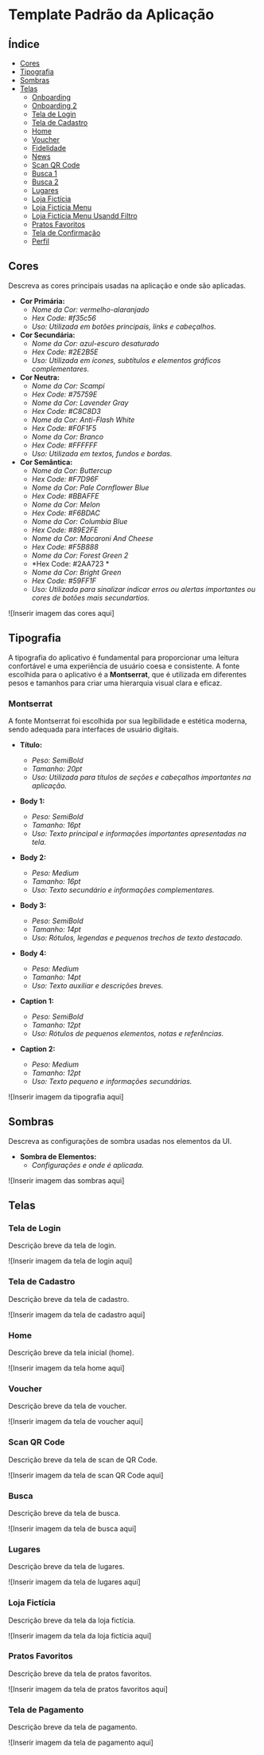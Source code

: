 # Template Padrão da Aplicação

## Índice
- [Cores](https://github.com/ICEI-PUC-Minas-PMV-ADS/pmv-ads-2023-2-e3-proj-mov-t2-g3-comandas/blob/main/docs/img/Color.png)
- [Tipografia](https://github.com/ICEI-PUC-Minas-PMV-ADS/pmv-ads-2023-2-e3-proj-mov-t2-g3-comandas/blob/main/docs/img/Typography.png)
- [Sombras](https://github.com/ICEI-PUC-Minas-PMV-ADS/pmv-ads-2023-2-e3-proj-mov-t2-g3-comandas/blob/main/docs/img/Shadows.png)
- [Telas](#telas)
  - [Onboarding](https://github.com/ICEI-PUC-Minas-PMV-ADS/pmv-ads-2023-2-e3-proj-mov-t2-g3-comandas/blob/main/docs/img/Onboarding%20%231.png)
  - [Onboarding 2](https://github.com/ICEI-PUC-Minas-PMV-ADS/pmv-ads-2023-2-e3-proj-mov-t2-g3-comandas/blob/main/docs/img/Onboarding%20%232.png)
  - [Tela de Login](#tela-de-login)
  - [Tela de Cadastro](https://github.com/ICEI-PUC-Minas-PMV-ADS/pmv-ads-2023-2-e3-proj-mov-t2-g3-comandas/blob/main/docs/img/Cadastro.png)
  - [Home](https://github.com/ICEI-PUC-Minas-PMV-ADS/pmv-ads-2023-2-e3-proj-mov-t2-g3-comandas/blob/main/docs/img/Home.png)
  - [Voucher](https://github.com/ICEI-PUC-Minas-PMV-ADS/pmv-ads-2023-2-e3-proj-mov-t2-g3-comandas/blob/main/docs/img/Tela%20de%20Fechamento.png)
  - [Fidelidade](https://github.com/ICEI-PUC-Minas-PMV-ADS/pmv-ads-2023-2-e3-proj-mov-t2-g3-comandas/blob/main/docs/img/Tela%20de%20Fechamento.png)
  - [News](https://github.com/ICEI-PUC-Minas-PMV-ADS/pmv-ads-2023-2-e3-proj-mov-t2-g3-comandas/blob/main/docs/img/News.png)
  - [Scan QR Code](https://github.com/ICEI-PUC-Minas-PMV-ADS/pmv-ads-2023-2-e3-proj-mov-t2-g3-comandas/blob/main/docs/img/Scan%20the%20QR%20code.png)
  - [Busca 1](https://github.com/ICEI-PUC-Minas-PMV-ADS/pmv-ads-2023-2-e3-proj-mov-t2-g3-comandas/blob/main/docs/img/Busca%201.png)
  - [Busca 2](https://github.com/ICEI-PUC-Minas-PMV-ADS/pmv-ads-2023-2-e3-proj-mov-t2-g3-comandas/blob/main/docs/img/Busca%202.png)
  - [Lugares](https://github.com/ICEI-PUC-Minas-PMV-ADS/pmv-ads-2023-2-e3-proj-mov-t2-g3-comandas/blob/main/docs/img/Lugares.png)
  - [Loja Fictícia](#loja-fictícia)
  - [Loja Fictícia Menu](https://github.com/ICEI-PUC-Minas-PMV-ADS/pmv-ads-2023-2-e3-proj-mov-t2-g3-comandas/blob/main/docs/img/Dasmelo%20Menu.png)
  - [Loja Fictícia Menu Usandd Filtro](https://github.com/ICEI-PUC-Minas-PMV-ADS/pmv-ads-2023-2-e3-proj-mov-t2-g3-comandas/blob/main/docs/img/Dasmelo%20Menu%202.png)
  - [Pratos Favoritos](https://github.com/ICEI-PUC-Minas-PMV-ADS/pmv-ads-2023-2-e3-proj-mov-t2-g3-comandas/blob/main/docs/img/Pratos%20favoritos.png)
  - [Tela de Confirmação](https://github.com/ICEI-PUC-Minas-PMV-ADS/pmv-ads-2023-2-e3-proj-mov-t2-g3-comandas/blob/main/docs/img/Tela%20de%20Fechamento.png)
  - [Perfil](https://github.com/ICEI-PUC-Minas-PMV-ADS/pmv-ads-2023-2-e3-proj-mov-t2-g3-comandas/blob/main/docs/img/Perfil.png)

## Cores
Descreva as cores principais usadas na aplicação e onde são aplicadas.

- **Cor Primária:**
  - *Nome da Cor: vermelho-alaranjado*
  - *Hex Code: #f35c56*
  - *Uso: Utilizada em botões principais, links e cabeçalhos.*
- **Cor Secundária:**
  - *Nome da Cor: azul-escuro desaturado*
  - *Hex Code: #2E2B5E*
  - *Uso: Utilizada em ícones, subtítulos e elementos gráficos complementares.*
- **Cor Neutra:**
  - *Nome da Cor: Scampi*
  - *Hex Code: #75759E*
  - *Nome da Cor: Lavender Gray*
  - *Hex Code: #C8C8D3*
  - *Nome da Cor: Anti-Flash White*
  - *Hex Code: #F0F1F5*
  - *Nome da Cor: Branco*
  - *Hex Code: #FFFFFF*
  - *Uso: Utilizada em textos, fundos e bordas.*
- **Cor Semântica:**
  - *Nome da Cor: Buttercup*
  - *Hex Code: #F7D96F*
  - *Nome da Cor: Pale Cornflower Blue*
  - *Hex Code: #BBAFFE*
  - *Nome da Cor: Melon*
  - *Hex Code: #F6BDAC*
  - *Nome da Cor: Columbia Blue*
  - *Hex Code: #89E2FE*
  - *Nome da Cor: Macaroni And Cheese*
  - *Hex Code: #F5B888*
  - *Nome da Cor: Forest Green 2*
  - *Hex Code: #2AA723 *
  - *Nome da Cor: Bright Green*
  - *Hex Code: #59FF1F*
  - *Uso: Utilizada para sinalizar indicar erros ou alertas importantes ou cores de botões mais secundartios.*

![Inserir imagem das cores aqui]

## Tipografia

A tipografia do aplicativo é fundamental para proporcionar uma leitura confortável e uma experiência de usuário coesa e consistente. A fonte escolhida para o aplicativo é a **Montserrat**, que é utilizada em diferentes pesos e tamanhos para criar uma hierarquia visual clara e eficaz.

### Montserrat
A fonte Montserrat foi escolhida por sua legibilidade e estética moderna, sendo adequada para interfaces de usuário digitais.

- **Título:**
  - *Peso: SemiBold*
  - *Tamanho: 20pt*
  - *Uso: Utilizada para títulos de seções e cabeçalhos importantes na aplicação.*

- **Body 1:**
  - *Peso: SemiBold*
  - *Tamanho: 16pt*
  - *Uso: Texto principal e informações importantes apresentadas na tela.*

- **Body 2:**
  - *Peso: Medium*
  - *Tamanho: 16pt*
  - *Uso: Texto secundário e informações complementares.*

- **Body 3:**
  - *Peso: SemiBold*
  - *Tamanho: 14pt*
  - *Uso: Rótulos, legendas e pequenos trechos de texto destacado.*

- **Body 4:**
  - *Peso: Medium*
  - *Tamanho: 14pt*
  - *Uso: Texto auxiliar e descrições breves.*

- **Caption 1:**
  - *Peso: SemiBold*
  - *Tamanho: 12pt*
  - *Uso: Rótulos de pequenos elementos, notas e referências.*

- **Caption 2:**
  - *Peso: Medium*
  - *Tamanho: 12pt*
  - *Uso: Texto pequeno e informações secundárias.*

![Inserir imagem da tipografia aqui]

## Sombras
Descreva as configurações de sombra usadas nos elementos da UI.

- **Sombra de Elementos:**
  - *Configurações e onde é aplicada.*

![Inserir imagem das sombras aqui]

## Telas

### Tela de Login
Descrição breve da tela de login.

![Inserir imagem da tela de login aqui]

### Tela de Cadastro
Descrição breve da tela de cadastro.

![Inserir imagem da tela de cadastro aqui]

### Home
Descrição breve da tela inicial (home).

![Inserir imagem da tela home aqui]

### Voucher
Descrição breve da tela de voucher.

![Inserir imagem da tela de voucher aqui]

### Scan QR Code
Descrição breve da tela de scan de QR Code.

![Inserir imagem da tela de scan QR Code aqui]

### Busca
Descrição breve da tela de busca.

![Inserir imagem da tela de busca aqui]

### Lugares
Descrição breve da tela de lugares.

![Inserir imagem da tela de lugares aqui]

### Loja Fictícia
Descrição breve da tela da loja fictícia.

![Inserir imagem da tela da loja fictícia aqui]

### Pratos Favoritos
Descrição breve da tela de pratos favoritos.

![Inserir imagem da tela de pratos favoritos aqui]

### Tela de Pagamento
Descrição breve da tela de pagamento.

![Inserir imagem da tela de pagamento aqui]
